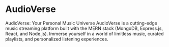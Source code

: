 # AudioVerse
AudioVerse: Your Personal Music Universe  AudioVerse is a cutting-edge music streaming platform built with the MERN stack (MongoDB, Express.js, React, and Node.js). Immerse yourself in a world of limitless music, curated playlists, and personalized listening experiences.
